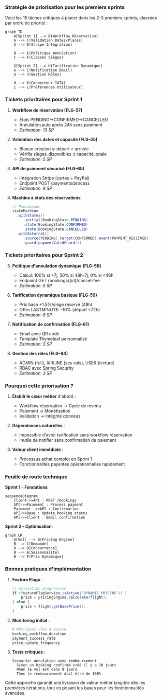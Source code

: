 ### Stratégie de priorisation pour les premiers sprints

Voici les 15 tâches critiques à placer dans les 2-3 premiers sprints, classées par ordre de priorité :

```mermaid
graph TD
    A[Sprint 1] --> B(Workflow Réservation)
    A --> C(Validation Dates/Places)
    A --> D(Stripe Intégration)
    
    B --> E(Politique Annulation)
    C --> F(Classes Sièges)
    
    G[Sprint 2] --> H(Tarification Dynamique)
    G --> I(Notification Email)
    G --> J(Gestion Rôles)
    
    H --> K(Connecteur IATA)
    I --> L(Préférences Utilisateur)
```

### Tickets prioritaires pour Sprint 1

1. **Workflow de réservation (FLG-57)**
    - États PENDING→CONFIRMED→CANCELLED
    - Annulation auto après 24h sans paiement
    - *Estimation: 13 SP*

2. **Validation des dates et capacité (FLG-55)**
    - Bloque création si départ ≥ arrivée
    - Vérifie sièges_disponibles ≤ capacité_totale
    - *Estimation: 5 SP*

3. **API de paiement sécurisé (FLG-65)**
    - Intégration Stripe (cartes + PayPal)
    - Endpoint POST /payments/process
    - *Estimation: 8 SP*

4. **Machine à états des réservations**
   ```java
   // Pseudocode
   stateMachine
     .withStates()
        .initial(BookingState.PENDING)
        .state(BookingState.CONFIRMED)
        .state(BookingState.CANCELLED)
     .withExternal()
        .source(PENDING).target(CONFIRMED).event(PAYMENT_RECEIVED)
        .guard(paymentValidGuard())
   ```

### Tickets prioritaires pour Sprint 2

5. **Politique d'annulation dynamique (FLG-58)**
    - Calcul: 100% si >7j, 50% si 48h-7j, 0% si <48h
    - Endpoint GET /bookings/{id}/cancel-fee
    - *Estimation: 5 SP*

6. **Tarification dynamique basique (FLG-59)**
    - Prix base +1.5%/siège réservé (48h)
    - Offre LASTMINUTE: -10% (départ <72h)
    - *Estimation: 8 SP*

7. **Notification de confirmation (FLG-61)**
    - Email avec QR code
    - Template Thymeleaf personnalisé
    - *Estimation: 3 SP*

8. **Gestion des rôles (FLG-64)**
    - ADMIN (full), AIRLINE (ses vols), USER (lecture)
    - RBAC avec Spring Security
    - *Estimation: 3 SP*

### Pourquoi cette priorisation ?

1. **Établir le cœur métier** d'abord :
    - Workflow réservation → Cycle de revenu
    - Paiement → Monétisation
    - Validation → Intégrité données

2. **Dépendances naturelles** :
    - Impossible d'avoir tarification sans workflow réservation
    - Inutile de notifier sans confirmation de paiement

3. **Valeur client immédiate** :
    - Processus achat complet en Sprint 1
    - Fonctionnalités payantes opérationnelles rapidement

### Feuille de route technique

**Sprint 1 - Fondations**:
```mermaid
sequenceDiagram
    Client->>API : POST /bookings
    API->>Paiement : Process payment
    Paiement-->>API : Confirmation
    API->>Base : Update booking status
    API->>Client : Email confirmation
```

**Sprint 2 - Optimisation**:
```mermaid
graph LR
    A[Vol] --> B{Pricing Engine}
    B --> C[Demande]
    B --> D[Concurrence]
    B --> E[Saisonnalité]
    B --> F[Prix Dynamique]
```

### Bonnes pratiques d'implémentation

1. **Feature Flags** :
   ```java
   // Activation progressive
   if (featureFlagService.isActive("DYNAMIC_PRICING")) {
       price = pricingEngine.calculate(flight);
   } else {
       price = flight.getBasePrice();
   }
   ```

2. **Monitoring initial** :
   ```bash
   # Métriques clés à suivre
   booking_workflow_duration
   payment_success_rate
   price_update_frequency
   ```

3. **Tests critiques** :
   ```gherkin
   Scenario: Annulation avec remboursement
     Given un booking confirmé créé il y a 10 jours
     When le vol est dans 8 jours
     Then le remboursement doit être de 100%
   ```

Cette approche garantit une livraison de valeur métier tangible dès les premières itérations, tout en posant les bases pour les fonctionnalités avancées.